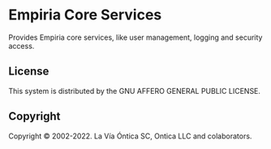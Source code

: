 ﻿# Empiria Core Services

Provides Empiria core services, like user management, logging and security access.

## License

This system is distributed by the GNU AFFERO GENERAL PUBLIC LICENSE.

## Copyright

Copyright © 2002-2022. La Vía Óntica SC, Ontica LLC and colaborators.
